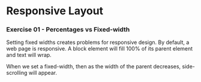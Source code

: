# Responsive Layout

### Exercise 01 - Percentages vs Fixed-width

Setting fixed widths creates problems for responsive design. By default, a web page is responsive. A block element will fill 100% of its parent element and text will wrap.

When we set a fixed-width, then as the width of the parent decreases, side-scrolling will appear.



